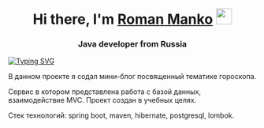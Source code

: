 <h1 align="center">Hi there, I'm <a href="" target="_blank">Roman Manko</a> 
<img src="https://github.com/blackcater/blackcater/raw/main/images/Hi.gif" height="32"/></h1>
<h3 align="center">Java developer from Russia </h3>

[![Typing SVG](https://readme-typing-svg.herokuapp.com?color=%2336BCF7&lines=Here+i+learning+how+to+make+web-blog)](https://git.io/typing-svg)

В данном проекте я содал мини-блог посвященный тематике гороскопа.

Cервис в котором представлена работа с базой данных, взаимодействие MVC. Проект создан в учебных целях.

Стек технологий: spring boot, maven, hibernate, postgresql, lombok.
